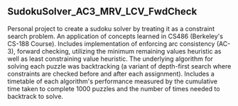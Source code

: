 ## SudokuSolver_AC3_MRV_LCV_FwdCheck
Personal project to create a sudoku solver by treating it as a constraint search problem. An application of concepts learned in CS486 (Berkeley's CS-188 Course). Includes implementation of enforcing arc consistency (AC-3), forward checking, utilizing the minimum remaining values heuristic as well as least constraining value heuristic. The underlying algorithm for solving each puzzle was backtracking (a variant of depth-first search where constraints are checked before and after each assignment). Includes a timetable of each algorithm's performance measured by the cumulative time taken to complete 1000 puzzles and the number of times needed to backtrack to solve.
